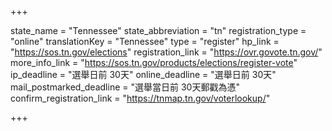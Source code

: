 +++

state_name = "Tennessee"
state_abbreviation = "tn"
registration_type = "online"
translationKey = "Tennessee"
type = "register"
hp_link = "https://sos.tn.gov/elections"
registration_link = "https://ovr.govote.tn.gov/"
more_info_link = "https://sos.tn.gov/products/elections/register-vote"
ip_deadline = "選舉日前 30天"
online_deadline = "選舉日前 30天"
mail_postmarked_deadline = "選舉當日前 30天郵戳為憑"
confirm_registration_link = "https://tnmap.tn.gov/voterlookup/"

+++